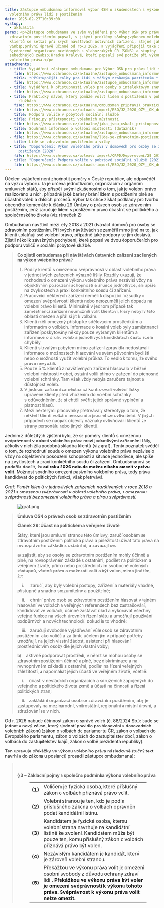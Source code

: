 ```yaml
---
title: Zástupce ombudsmana informoval výbor OSN o zkušenostech s výkonem
  volebního práva lidí s postižením
date: 2025-02-27T10:39:00
vystupy:
  - aktualita
perex: <p>Zástupce ombudsmana ve svém vyjádření pro Výbor OSN pro práva osob se
  zdravotním postižením popsal, s jakými problémy s&nbsp;výkonem volebního práva
  klientů se setkal při svých návštěvách ústavních zařízení, stejně jako změny
  v&nbsp;právní úpravě účinné od roku 2026. K vyjádření připojil také zprávy
  Sjednocené organizace nevidomých a slabozrakých ČR (SONS) a skupiny
  sebeobhájců z&nbsp;Hradce Králové, kteří popsali své potíže při výkonu
  volebního práva.</p>
attachments:
  - title: Vyjádření zástupce ombudsmana pro Výbor OSN pro práva lidí s postižením
    file: https://www.ochrance.cz/aktualne/zastupce_ombudsmana_informoval_vybor_osn_o_zkusenostech_s_vykonem_volebniho_prava_lidi_s_postizenim/volby_v_ustavnich_zarizenich_osn.pdf
  - title: "Přístupnější volby pro lidi s těžkým zrakovým postižením "
    file: https://www.ochrance.cz/aktualne/zastupce_ombudsmana_informoval_vybor_osn_o_zkusenostech_s_vykonem_volebniho_prava_lidi_s_postizenim/vyjadreni_sons_volby_osn.pdf
  - title: Vyjádření k přístupnosti voleb pro osoby s intelektovým znevýhodněním
    file: https://www.ochrance.cz/aktualne/zastupce_ombudsmana_informoval_vybor_osn_o_zkusenostech_s_vykonem_volebniho_prava_lidi_s_postizenim/vyjadreni_k_volebnimu_pravu_sebeobhajci_hradec.pdf
  - title: Praktický návod, který pomůže volit lidem s postižením v pobytových
      službách
    file: https://www.ochrance.cz/aktualne/ombudsman_pripravil_prakticky_navod_ktery_pomuze_volit_lidem_s_postizenim_v_pobytovych_sluzbach/
  - file: https://www.ochrance.cz/uploads-import/ESO/32_2020_OZP__OK_doporu%C4%8Den%C3%AD%20-%20volby%20final_001.pdf
    title: Podpora voliče v pobytové sociální službě
  - title: Principy přístupnosti volebních místností
    file: https://www.ochrance.cz/aktualne/jaka_jsou_uskali_pristupnosti_voleb_s_naplnenim_volebniho_prava_mohou_mit_problem_nejen_lide_s_postizenim_ale_napriklad_i_ti_omezeni_na_svobode/principy_pristupnosti_volebnich_mistnosti.pdf
  - title: Souhrnná informace o volební místnosti (dotazník)
    file: https://www.ochrance.cz/aktualne/zastupce_ombudsmana_informoval_vybor_osn_o_zkusenostech_s_vykonem_volebniho_prava_lidi_s_postizenim/dotaznik_-_souhrnna_informace_o_volebni_mistnosti_1_.docx
  - file: https://www.ochrance.cz/aktualne/lide-se-zdravotnim-postizenim-a-volby/
    title: Lidé se zdravotním postižením a volby
  - title: "Doporučení: Výkon volebního práva v domovech pro osoby se zdravotním
      postižením (2020"
    file: https://www.ochrance.cz/uploads-import/CRPD/Doporuceni/28-2019_doporuceni-volebni-pravo.pdf
  - title: "Doporučení: Podpora voliče v pobytové sociální službě (2021)"
    file: https://www.ochrance.cz/uploads-import/ESO/32_2020_OZP__OK_doporu%C4%8Den%C3%AD%20-%20volby%20final_001.pdf
---
```

<p>Účelem vyjádření není zhodnotit poměry v&nbsp;České republice, ale odpovědět na výzvu výboru. Ta je určena jednotlivcům, organizacím a orgánům smluvních států, aby přispěli svými zkušenostmi o tom, jak je volební právo realizováno u nich, případně jaké bariéry brání lidem s&nbsp;postižením plně se účastnit voleb a dalších procesů. Výbor tak chce získat podklady pro tvorbu obecného komentáře k&nbsp;článku 29 Úmluvy o právech osob se zdravotním postižením, jenž zaručuje lidem s&nbsp;postižením právo účastnit se politického a společenského života (viz rámeček 2).&nbsp;</p>
<p>Ombudsman navštívil mezi lety 2018 a 2021 dvanáct domovů pro osoby se zdravotním postižením. Při svých návštěvách se zaměřil mimo jiné na to, jak klienti uplatňují své volební právo, případně jaké podpory se jim dostává. Zjistil několik závažných pochybení, které popsal ve dvou doporučeních pro podporu voličů v&nbsp;sociální pobytové službě.</p>
<blockquote>
<p>
<strong>Co zjistil ombudsman při návštěvách ústavních zařízení zacílených na výkon volebního práva?</strong></p>
<ol>
<li>Podíly klientů s&nbsp;omezenou svéprávností v&nbsp;oblasti volebního práva v&nbsp;jednotlivých zařízeních výrazně lišily. Rozdíly ukazují, že rozhodnutí o omezení výkonu volebního práva nezávisí vždy na objektivním posouzení schopností a situace jednotlivce, ale spíše na zvyklostech a praxi konkrétního soudu či zařízení.</li>
<li>Pracovníci některých zařízení neměli k&nbsp;dispozici rozsudky o omezení svéprávnosti klientů nebo nerozuměli jejich dopadu na volební právo klientů. Minimálně v&nbsp;jednom případě tak zaměstnanci zařízení neumožnili volit klientovi, který nebyl v&nbsp;této oblasti omezen a přál si jít k&nbsp;volbám.</li>
<li>Klienti měli omezený přístup ke sdělovacím prostředkům a informacím o volbách. Informace o konání voleb byly zaměstnanci zařízení poskytovány někdy pouze vybraným klientům a informace o druhu voleb a jednotlivých kandidátech často zcela chyběly.</li>
<li>Klienti s&nbsp;trvalým pobytem mimo zařízení zpravidla nedostávali informace o možnostech hlasování ve svém původním bydlišti nebo o možnosti využít volební průkaz. To vedlo k&nbsp;tomu, že svého práva nevyužili.</li>
<li>Pouze 5 % klientů z&nbsp;navštívených zařízení hlasovalo v&nbsp;běžné volební místnosti v&nbsp;obci, ostatní volili přímo v&nbsp;zařízení do přenosné volební schránky. Tam však vždy nebyla zaručena tajnost a důstojnost voleb.</li>
<li>V&nbsp;jednom zařízení zaměstnanci kontrolovali volební lístky upravené klienty před vhozením do volební schránky s&nbsp;odůvodněním, že si chtěli ověřit jejich správné vyplnění a platnost hlasů.</li>
<li>Mezi některými pracovníky přetrvávaly stereotypy o tom, že někteří klienti volbám nerozumí a jsou lehce ovlivnitelní. V&nbsp;jiných případech se naopak objevily náznaky ovlivňování klientů ze strany personálu nebo jiných klientů.</li></ol></blockquote>
<p>Jedním z&nbsp;důležitých zjištění bylo, že se poměry klientů s&nbsp;omezenou svéprávností v&nbsp;oblasti volebního práva mezi jednotlivými zařízeními lišily, ačkoliv v&nbsp;nich žila podobná skladba klientů (viz graf). Tento poznatek svědčí o tom, že rozhodnutí soudu o omezení výkonu volebního práva nezáviselo vždy na objektivním posouzení schopností a situace jednotlivce, ale spíše na zvyklostech a praxi konkrétního soudu či zařízení. Ombudsmanovi se podařilo docílit, že 
<strong>od roku 2026 nebude možné nikoho omezit v&nbsp;právu volit.&nbsp;</strong>Možnost soudního omezení pasivního volebního práva, tedy práva kandidovat do politických funkcí, však přetrvává.</p>
<p>
<i>Graf: Poměr klientů v jednotlivých zařízeních navštívených v&nbsp;roce 2018 a 2021 s&nbsp;omezenou svéprávnosti v&nbsp;oblasti volebního práva, s&nbsp;omezenou svéprávností bez omezení volebního práva a plnou svéprávností.&nbsp;</i></p>
<figure class="image">
<img src="https://www.ochrance.cz/aktualne/zastupce_ombudsmana_informoval_vybor_osn_o_zkusenostech_s_vykonem_volebniho_prava_lidi_s_postizenim/graf.png" alt="graf.png"></figure>
<blockquote>
<p>
<strong>Úmluva OSN o právech osob se zdravotním postižením</strong></p>
<p>
<strong>Článek 29: Účast na politickém a veřejném životě</strong></p>
<p>Státy, které jsou smluvní stranou této úmluvy, zaručí osobám se zdravotním postižením politická práva a příležitost užívat tato práva na rovnoprávném základě s ostatními, a zavazují se:&nbsp;</p>
<p>a) zajistit, aby se osoby se zdravotním postižením mohly účinně a plně, na rovnoprávném základě s ostatními, podílet na politickém a veřejném životě, přímo nebo prostřednictvím svobodně volených zástupců, včetně práva a možnosti volit a být volen, mimo jiné tím, že:&nbsp;</p>
<p>&nbsp; &nbsp; i. &nbsp; &nbsp; zaručí, aby byly volební postupy, zařízení a materiály vhodné, přístupné a snadno srozumitelné a použitelné;&nbsp;</p>
<p>&nbsp; &nbsp; ii. &nbsp; &nbsp;chrání právo osob se zdravotním postižením hlasovat v tajném hlasování ve volbách a veřejných referendech bez zastrašování, kandidovat ve volbách, účinně zastávat úřad a vykonávat všechny veřejné funkce na všech úrovních řízení státu a umožňují používání podpůrných a nových technologií, pokud je to vhodné;&nbsp;</p>
<p>&nbsp; &nbsp; iii. &nbsp; zaručují svobodné vyjadřování vůle osob se zdravotním postižením jako voličů a za tímto účelem jim v případě potřeby umožňují, na jejich vlastní žádost, asistenci při hlasování prostřednictvím osoby dle jejich vlastní volby;&nbsp;</p>
<p>b) &nbsp; &nbsp;aktivně podporovat prostředí, v němž se mohou osoby se zdravotním postižením účinně a plně, bez diskriminace a na rovnoprávném základě s ostatními, podílet na řízení veřejných záležitostí, a napomáhat jejich účasti ve veřejném životě, včetně:&nbsp;</p>
<p>&nbsp; &nbsp; i. &nbsp; &nbsp;účasti v nevládních organizacích a sdruženích zapojených do veřejného a politického života země a účasti na činnosti a řízení politických stran;&nbsp;</p>
<p>&nbsp; &nbsp; ii.&nbsp; &nbsp;zakládání organizací osob se zdravotním postižením, aby je zastupovaly na mezinárodní, vnitrostátní, regionální a místní úrovni, a sdružování se v nich.</p></blockquote>
<p>Od r. 2026 nabude účinnost zákon o správě voleb (č. 88/2024 Sb.): bude se jednat o nový zákon, který sjednotí pravidla pro hlasování u dosavadních volebních zákonů (zákon o volbách do parlamentu ČR, zákon o volbách do Evropského parlamentu, zákon o volbách do zastupitelstev obcí, zákon o volbách do zastupitelstev krajů, zákon o volbě prezidenta republiky).&nbsp;</p>
<p>Ten upravuje překážky ve výkonu volebního práva následovně (tučný text navrhl a do zákona u poslanců prosadil zástupce ombudsmana):</p>
<blockquote>
<p>&nbsp;</p>
<p>
<strong>§&nbsp;3 – Základní pojmy a&nbsp;společná podmínka výkonu volebního práva</strong></p>
<figure class="table">
<table>
<tbody>
<tr>
<td>
<strong>(1)</strong></td>
<td>Voličem je fyzická osoba, které příslušný zákon o&nbsp;volbách přiznává právo volit.</td></tr>
<tr>
<td>
<strong>(2)</strong></td>
<td>Volební stranou je ten, kdo je podle příslušného zákona o&nbsp;volbách oprávněn podat kandidátní listinu.</td></tr>
<tr>
<td>
<strong>(3)</strong></td>
<td>Kandidátem je fyzická osoba, kterou volební strana navrhuje na kandidátní listině ke zvolení. Kandidátem může být pouze ten, komu příslušný zákon o&nbsp;volbách přiznává právo být volen.</td></tr>
<tr>
<td>
<strong>(4)</strong></td>
<td>Nezávislým kandidátem je kandidát, který je zároveň volební stranou.</td></tr>
<tr>
<td>
<strong>(5)</strong></td>
<td>Překážkou ve výkonu práva volit je omezení osobní svobody z&nbsp;důvodu ochrany zdraví lidí
<strong>. Překážkou ve výkonu práva být volen je omezení svéprávnosti k&nbsp;výkonu tohoto práva. Svéprávnost k&nbsp;výkonu práva volit nelze omezit.</strong></td></tr></tbody></table></figure></blockquote>
